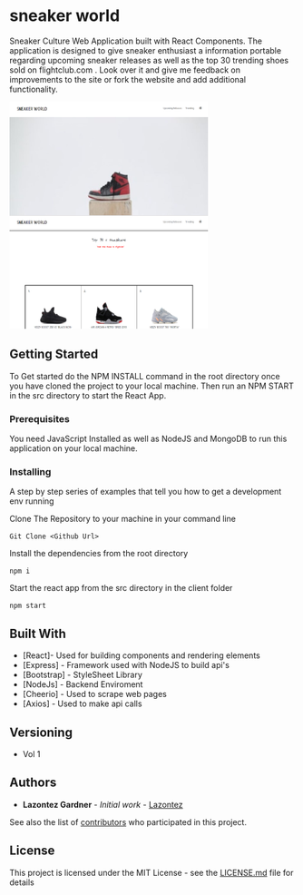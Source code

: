 # sneaker world
Sneaker Culture Web Application built with React Components. The application is designed to give sneaker enthusiast a information portable regarding 
upcoming sneaker releases as well as the top 30 trending shoes sold on flightclub.com . Look over it and give me feedback on improvements to the site or fork the website and add additional functionality.

<span>
<img src="appScreenShot2.PNG" style="float: left" alt="Home Page" width="350" height="200"/>
<img src="appScreenShot1.PNG" style="" alt="Trending Shoes Page" width="350" height="200"/>
</span>

<!-- ![Vital= Designed for locals](hermes-client/public/images/hermesScreenshot.PNG ){width=200px height=250px} -->

## Getting Started

To Get started do the NPM INSTALL command in the root directory once you have cloned the project to your local machine.
Then run an NPM START in the src directory to start the React App.

### Prerequisites

You need JavaScript Installed as well as NodeJS and MongoDB to run this application on your local machine.

### Installing

A step by step series of examples that tell you how to get a development env running

Clone The Repository to your machine in your command line

```
Git Clone <Github Url>
```

Install the dependencies from the root directory

```
npm i 

```
Start the react app from the src directory in the client folder
```
npm start

```

## Built With

* [React]- Used for building components and rendering elements
* [Express] - Framework used with NodeJS to build api's
* [Bootstrap] - StyleSheet Library
* [NodeJs] - Backend Enviroment
* [Cheerio] - Used to scrape web pages
* [Axios] - Used to make api calls


## Versioning

* Vol 1 

## Authors

* **Lazontez Gardner** - *Initial work* - [Lazontez](https://github.com/Lazontez)

See also the list of [contributors](https://github.com/Lazontez/Hermes/contributors) who participated in this project.

## License

This project is licensed under the MIT License - see the [LICENSE.md](LICENSE.md) file for details


